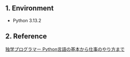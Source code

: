 ## 1. Environment

- Python 3.13.2

## 2. Reference

[独学プログラマー Python言語の基本から仕事のやり方まで](https://bookmeter.com/books/12669037)

